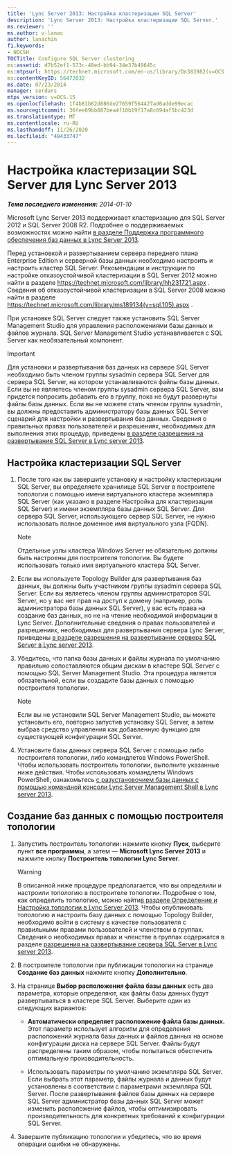 ```yaml
---
title: 'Lync Server 2013: Настройка кластеризации SQL Server'
description: 'Lync Server 2013: Настройка кластеризации SQL Server.'
ms.reviewer: ''
ms.author: v-lanac
author: lanachin
f1.keywords:
- NOCSH
TOCTitle: Configure SQL Server clustering
ms:assetid: d7b52ef1-573c-48ed-bb94-34e37b49645c
ms:mtpsurl: https://technet.microsoft.com/en-us/library/Dn383982(v=OCS.15)
ms:contentKeyID: 56472032
ms.date: 07/23/2014
manager: serdars
mtps_version: v=OCS.15
ms.openlocfilehash: 1f4b81b62d086de27659f564427ad6adde99ecac
ms.sourcegitcommit: 36fee89bb887bea4f18b19f17a8c69daf5bc423d
ms.translationtype: MT
ms.contentlocale: ru-RU
ms.lasthandoff: 11/26/2020
ms.locfileid: "49433747"
---
```

# <a name="configure-sql-server-clustering-for-lync-server-2013"></a>Настройка кластеризации SQL Server для Lync Server 2013

<div data-xmlns="http://www.w3.org/1999/xhtml">

<div class="topic" data-xmlns="http://www.w3.org/1999/xhtml" data-msxsl="urn:schemas-microsoft-com:xslt" data-cs="https://msdn.microsoft.com/">

<div data-asp="https://msdn2.microsoft.com/asp">



</div>

<div id="mainSection">

<div id="mainBody">

<span> </span>

_**Тема последнего изменения:** 2014-01-10_

Microsoft Lync Server 2013 поддерживает кластеризацию для SQL Server 2012 и SQL Server 2008 R2. Подробнее о поддерживаемых возможностях можно найти [в разделе Поддержка программного обеспечения баз данных в Lync Server 2013](lync-server-2013-database-software-support.md).

Перед установкой и развертыванием сервера переднего плана Enterprise Edition и серверной базы данных необходимо настроить и настроить кластер SQL Server. Рекомендации и инструкции по настройке отказоустойчивой кластеризации в SQL Server 2012 можно найти в разделе <https://technet.microsoft.com/library/hh231721.aspx> . Сведения об отказоустойчивой кластеризации в SQL Server 2008 можно найти в разделе <https://technet.microsoft.com/library/ms189134(v=sql.105).aspx> .

При установке SQL Server следует также установить SQL Server Management Studio для управления расположениями базы данных и файлов журнала. SQL Server Management Studio устанавливается с SQL Server как необязательный компонент.

<div>


> [!IMPORTANT]  
> Для установки и развертывания баз данных на сервере SQL Server необходимо быть членом группы sysadmin сервера SQL Server для сервера SQL Server, на котором устанавливаются файлы базы данных. Если вы не являетесь членом группы sysadmin сервера SQL Server, вам придется попросить добавить его в группу, пока не будут развернуты файлы базы данных. Если вы не можете стать членом группы sysadmin, вы должны предоставить администратору базы данных SQL Server сценарий для настройки и развертывания баз данных. Сведения о правильных правах пользователей и разрешениях, необходимых для выполнения этих процедур, приведены <A href="lync-server-2013-deployment-permissions-for-sql-server.md">в разделе разрешения на развертывание SQL Server в Lync server 2013</A>.



</div>

<div>

## <a name="to-configure-sql-server-clustering"></a>Настройка кластеризации SQL Server

1.  После того как вы завершите установку и настройку кластеризации SQL Server, вы определяете хранилище SQL Server в построителе топологии с помощью имени виртуального кластера экземпляра SQL Server (как указано в разделе Настройка для кластеризации SQL Server) и имени экземпляра базы данных SQL Server. Для сервера SQL Server, использующего сервер SQL Server, не нужно использовать полное доменное имя виртуального узла (FQDN).
    
    <div>
    

    > [!NOTE]  
    > Отдельные узлы кластера Windows Server не обязательно должны быть настроены для построителя топологии. Вы будете использовать только имя виртуального кластера SQL Server.

    
    </div>

2.  Если вы используете Topology Builder для развертывания баз данных, вы должны быть участником группы sysadmin сервера SQL Server. Если вы являетесь членом группы администраторов SQL Server, но у вас нет прав на доступ к домену (например, роль администратора базы данных SQL Server), у вас есть права на создание баз данных, но не на чтение необходимой информации в Lync Server. Дополнительные сведения о правах пользователей и разрешениях, необходимых для развертывания сервера Lync Server, приведены [в разделе разрешения на развертывание сервера SQL Server в Lync server 2013](lync-server-2013-deployment-permissions-for-sql-server.md).

3.  Убедитесь, что папка базы данных и файлы журнала по умолчанию правильно сопоставляются общим дискам в кластере SQL Server с помощью SQL Server Management Studio. Эта процедура является обязательной, если вы создадите базы данных с помощью построителя топологии.
    
    <div>
    

    > [!NOTE]  
    > Если вы не установили SQL Server Management Studio, вы можете установить его, повторно запустив установку SQL Server, а затем выбрав средство управления как добавленную функцию для существующей конфигурации SQL Server.

    
    </div>

4.  Установите базы данных сервера SQL Server с помощью либо построителя топологии, либо командлетов Windows PowerShell. Чтобы использовать построитель топологии, выполните указанные ниже действия. Чтобы использовать командлеты Windows PowerShell, ознакомьтесь [с разустановочием базы данных с помощью командной консоли Lync Server Management Shell в Lync server 2013](lync-server-2013-database-installation-using-lync-server-management-shell.md).

</div>

<div>

## <a name="to-create-databases-using-topology-builder"></a>Создание баз данных с помощью построителя топологии

1.  Запустить построитель топологии: нажмите кнопку **Пуск**, выберите пункт **все программы**, а затем — **Microsoft Lync Server 2013** и нажмите кнопку **Построитель топологии Lync Server**.
    
    <div>
    

    > [!WARNING]  
    > В описанной ниже процедуре предполагается, что вы определили и настроили топологию в построителе топологии. Подробнее о том, как определить топологию, можно найти<A href="lync-server-2013-defining-and-configuring-the-topology.md">в разделе Определение и Настройка топологии в Lync Server 2013</A>. Чтобы опубликовать топологию и настроить базу данных с помощью Topology Builder, необходимо войти в систему в качестве пользователя с правильными правами пользователей и членством в группах. Сведения о необходимых правах и членстве в группах содержатся в разделе <A href="lync-server-2013-deployment-permissions-for-sql-server.md">разрешения на развертывание сервера SQL Server в Lync server 2013</A>.

    
    </div>

2.  В построителе топологии при публикации топологии на странице **Создание баз данных** нажмите кнопку **Дополнительно**.

3.  На странице **Выбор расположения файла базы данных** есть два параметра, которые определяют, как файлы базы данных будут развертываться в кластере SQL Server. Выберите один из следующих вариантов:
    
      - **Автоматически определяет расположение файла базы данных.** Этот параметр использует алгоритм для определения расположений журнала базы данных и файлов данных на основе конфигурации диска на сервере SQL Server. Файлы будут распределены таким образом, чтобы попытаться обеспечить оптимальную производительность.
    
      - Использовать параметры по умолчанию экземпляра SQL Server. Если выбрать этот параметр, файлы журнала и данных будут установлены в соответствии с параметрами экземпляра SQL Server. После развертывания файлов базы данных на сервере SQL Server администратор базы данных SQL Server может изменить расположение файлов, чтобы оптимизировать производительность для конкретных требований к конфигурации SQL Server.

4.  Завершите публикацию топологии и убедитесь, что во время операции ошибки не обнаружены.

</div>

</div>

<span> </span>

</div>

</div>

</div>

